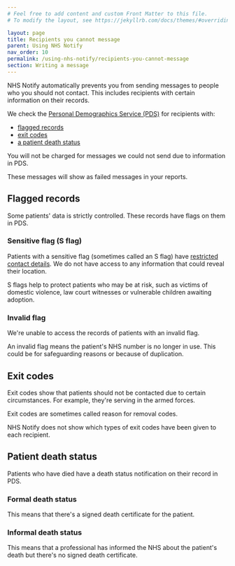 ```yaml
---
# Feel free to add content and custom Front Matter to this file.
# To modify the layout, see https://jekyllrb.com/docs/themes/#overriding-theme-defaults

layout: page
title: Recipients you cannot message
parent: Using NHS Notify
nav_order: 10
permalink: /using-nhs-notify/recipients-you-cannot-message
section: Writing a message
---
```


NHS Notify automatically prevents you from sending messages to people who you should not contact. This includes recipients with certain information on their records.

We check the [Personal Demographics Service (PDS)](https://digital.nhs.uk/services/personal-demographics-service) for recipients with:

- [flagged records](#flagged-records)<!-- markdownlint-disable-line -->
- [exit codes](#exit-codes)
- [a patient death status](#patient-death-status)

You will not be charged for messages we could not send due to information in PDS.

These messages will show as failed messages in your reports.

## Flagged records

Some patients' data is strictly controlled. These records have flags on them in PDS.

### Sensitive flag (S flag)

Patients with a sensitive flag (sometimes called an S flag) have [restricted contact details](https://digital.nhs.uk/services/personal-demographics-service/restricting-access-to-a-patients-demographic-record). We do not have access to any information that could reveal their location.

S flags help to protect patients who may be at risk, such as victims of domestic violence, law court witnesses or vulnerable children awaiting adoption.

### Invalid flag

We're unable to access the records of patients with an invalid flag.

An invalid flag means the patient's NHS number is no longer in use. This could be for safeguarding reasons or because of duplication.

## Exit codes

Exit codes show that patients should not be contacted due to certain circumstances. For example, they're serving in the armed forces.

Exit codes are sometimes called reason for removal codes.

NHS Notify does not show which types of exit codes have been given to each recipient.

## Patient death status

Patients who have died have a death status notification on their record in PDS.

### Formal death status

This means that there's a signed death certificate for the patient.

### Informal death status

This means that a professional has informed the NHS about the patient's death but there's no signed death certificate.
